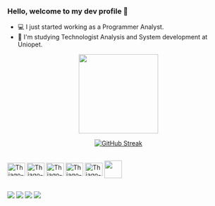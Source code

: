 ### Hello, welcome to my dev profile 👋

<!--
**Thiagoojtds/Thiagoojtds** is a ✨ _special_ ✨ repository because its `README.md` (this file) appears on your GitHub profile.

Here are some ideas to get you started:

- 🔭 I’m currently working on 
- 🌱 I’m currently learning ...
- 👯 I’m looking to collaborate on ...
- 🤔 I’m looking for help with ...
- 💬 Ask me about ...
- 📫 How to reach me: ...
- 😄 Pronouns: ...
- ⚡ Fun fact: ...
-->

- 💻 I just started working as a Programmer Analyst.
- 📖 I'm studying Technologist Analysis and System development at Uniopet.

<div style="display: inline_block">
<div align ="center">
  <a href="https://github.com/Thiagoojtds">
  <img height="180em" src="https://github-readme-stats.vercel.app/api?username=Thiagoojtds&show_icons=true&theme=github_dark&include_all_commits=true&count_private=true"/>   
</div><!--
-->
<div align ="center"> 
    
    
  [![GitHub Streak](http://github-readme-streak-stats.herokuapp.com?user=Thiagoojtds&theme=github-dark-blue&date_format=M%20j%5B%2C%20Y%5D)](https://git.io/streak-stats)
    
    
  
</div>
</div>
<div style="display: inline_block"><br>
  <img align="center" alt="Thiago-C" height="30" width="40" src="https://cdn.jsdelivr.net/gh/devicons/devicon/icons/c/c-original.svg">
  <img align="center" alt="Thiago-HTML" height="30" width="40" src="https://cdn.jsdelivr.net/gh/devicons/devicon/icons/html5/html5-original.svg">
  <img align="center" alt="Thiago-CSS" height="30" width="40" src="https://cdn.jsdelivr.net/gh/devicons/devicon/icons/css3/css3-original.svg">
  <img align="center" alt="Thiago-Java" height="30" width="40" src="https://cdn.jsdelivr.net/gh/devicons/devicon/icons/java/java-original.svg">
  <img align="center" alt="Thiago-Python" height="30" width="40" src="https://cdn.jsdelivr.net/gh/devicons/devicon/icons/python/python-original.svg">
  <img align="center" alt-"Thiago-bootstrap"height="25" width="40" src="https://cdn.jsdelivr.net/gh/devicons/devicon/icons/bootstrap/bootstrap-plain.svg">
</div>

  ##
  
  <div>
  <a href="https://www.instagram.com/thiagoojtds/" target="_blank"><img src="https://img.shields.io/badge/-Instagram-%23E4405F?style=for-the-badge&logo=instagram&logoColor=white" target="_blank"></a>
 <a href="https://discord.gg/buQTBVBpcZ" target="_blank"><img src="https://img.shields.io/badge/Discord-7289DA?style=for-the-badge&logo=discord&logoColor=white" target="_blank"></a> 
  <a href = "mailto:thiagoojtds@gmail.com"><img src="https://img.shields.io/badge/-Gmail-%23333?style=for-the-badge&logo=gmail&logoColor=white" target="_blank"></a>
  <a href="https://www.linkedin.com/in/thiagoojtds/" target="_blank"><img src="https://img.shields.io/badge/-LinkedIn-%230077B5?style=for-the-badge&logo=linkedin&logoColor=white" target="_blank"></a> 
  </div>
  


